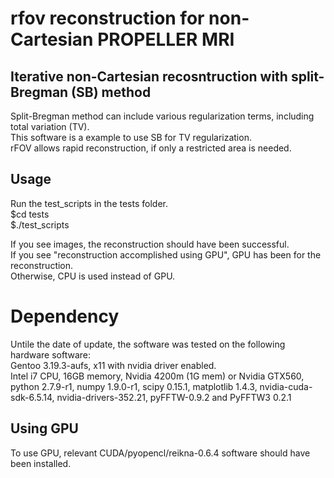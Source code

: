 # rfov reconstruction for non-Cartesian PROPELLER MRI

## Iterative non-Cartesian recosntruction with split-Bregman (SB) method
Split-Bregman method can include various regularization terms, including total variation (TV).   
This software is a example to use SB for TV regularization.    
rFOV allows rapid reconstruction, if only a restricted area is needed.    

## Usage
Run the test_scripts in the tests folder.   
$cd tests  
$./test_scripts  

If you see images, the reconstruction should have been successful.   
If you see "reconstruction accomplished using GPU", GPU has been for the reconstruction.  
Otherwise, CPU is used instead of GPU.   

# Dependency
Untile the date of update, the software was tested on the following hardware software:   
Gentoo 3.19.3-aufs, x11 with nvidia driver enabled.    
Intel i7 CPU, 16GB memory, Nvidia 4200m  (1G mem) or Nvidia GTX560,   
python 2.7.9-r1, numpy 1.9.0-r1, scipy 0.15.1, matplotlib 1.4.3, nvidia-cuda-sdk-6.5.14, nvidia-drivers-352.21, pyFFTW-0.9.2 and PyFFTW3 0.2.1   

## Using GPU
To use GPU, relevant CUDA/pyopencl/reikna-0.6.4 software should have been installed.  
	
